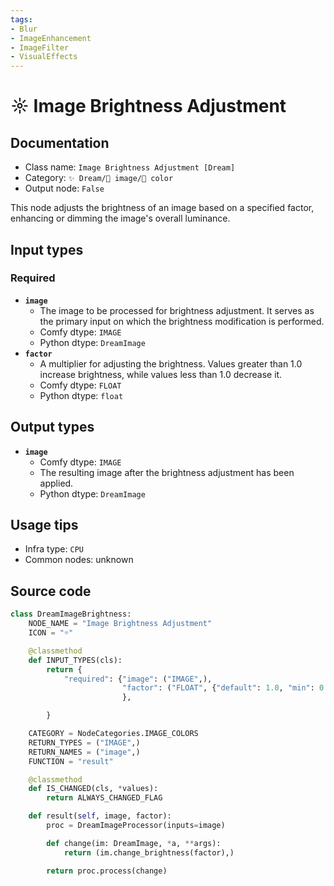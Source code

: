 ```yaml
---
tags:
- Blur
- ImageEnhancement
- ImageFilter
- VisualEffects
---
```


# ☼ Image Brightness Adjustment
## Documentation
- Class name: `Image Brightness Adjustment [Dream]`
- Category: `✨ Dream/🌄 image/🎨 color`
- Output node: `False`

This node adjusts the brightness of an image based on a specified factor, enhancing or dimming the image's overall luminance.
## Input types
### Required
- **`image`**
    - The image to be processed for brightness adjustment. It serves as the primary input on which the brightness modification is performed.
    - Comfy dtype: `IMAGE`
    - Python dtype: `DreamImage`
- **`factor`**
    - A multiplier for adjusting the brightness. Values greater than 1.0 increase brightness, while values less than 1.0 decrease it.
    - Comfy dtype: `FLOAT`
    - Python dtype: `float`
## Output types
- **`image`**
    - Comfy dtype: `IMAGE`
    - The resulting image after the brightness adjustment has been applied.
    - Python dtype: `DreamImage`
## Usage tips
- Infra type: `CPU`
- Common nodes: unknown


## Source code
```python
class DreamImageBrightness:
    NODE_NAME = "Image Brightness Adjustment"
    ICON = "☼"

    @classmethod
    def INPUT_TYPES(cls):
        return {
            "required": {"image": ("IMAGE",),
                         "factor": ("FLOAT", {"default": 1.0, "min": 0.0}),
                         },

        }

    CATEGORY = NodeCategories.IMAGE_COLORS
    RETURN_TYPES = ("IMAGE",)
    RETURN_NAMES = ("image",)
    FUNCTION = "result"

    @classmethod
    def IS_CHANGED(cls, *values):
        return ALWAYS_CHANGED_FLAG

    def result(self, image, factor):
        proc = DreamImageProcessor(inputs=image)

        def change(im: DreamImage, *a, **args):
            return (im.change_brightness(factor),)

        return proc.process(change)

```
